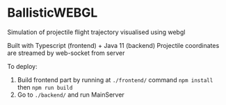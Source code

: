 # BallisticWEBGL
Simulation of projectile flight trajectory visualised using webgl

Built with Typescript (frontend) + Java 11 (backend) 
Projectile coordinates are streamed by web-socket from server

To deploy:
  1. Build frontend part by running at ```./frontend/``` command ```npm install``` then ```npm run build``` 
  2. Go to ```./backend/``` and run MainServer
